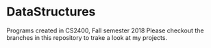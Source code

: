 # DataStructures
Programs created in CS2400, Fall semester 2018
Please checkout the branches in this repository to trake a look at my projects. 
